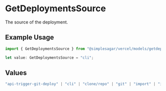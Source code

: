# GetDeploymentsSource

The source of the deployment.

## Example Usage

```typescript
import { GetDeploymentsSource } from "@simplesagar/vercel/models/getdeploymentsop.js";

let value: GetDeploymentsSource = "cli";
```

## Values

```typescript
"api-trigger-git-deploy" | "cli" | "clone/repo" | "git" | "import" | "import/repo" | "redeploy"
```